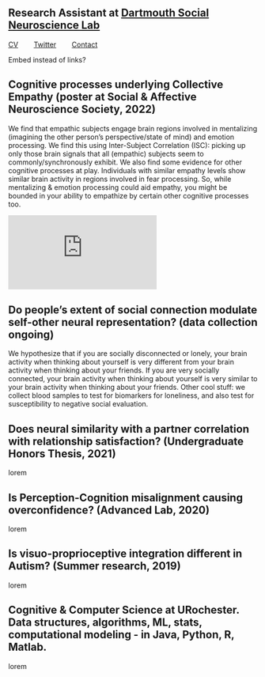 ## Research Assistant at [Dartmouth Social Neuroscience Lab](http://www.dartmouth-socialneurolab.com)
[CV](https://drive.google.com/file/d/1re4ELCf2sCyWzUF3h9sbAehXcIgBKgx4/view?usp=sharing)&nbsp;&nbsp;&nbsp;&nbsp;&nbsp;&nbsp;&nbsp;&nbsp;[Twitter](https://twitter.com/SiddhantIyer6)&nbsp;&nbsp;&nbsp;&nbsp;&nbsp;&nbsp;&nbsp;&nbsp;[Contact](mailto:siddhant.kumar.iyer@gmail.com)  

Embed instead of links?

## Cognitive processes underlying Collective Empathy (poster at Social & Affective Neuroscience Society, 2022)  
We find that empathic subjects engage brain regions involved in mentalizing (imagining the other person’s perspective/state of mind) and emotion processing. We find this using Inter-Subject Correlation (ISC): picking up only those brain signals that all (empathic) subjects seem to commonly/synchronously exhibit.
We also find some evidence for other cognitive processes at play. Individuals with similar empathy levels show similar brain activity in regions involved in fear processing. So, while mentalizing & emotion processing could aid empathy, you might be bounded in your ability to empathize by certain other cognitive processes too.

<embed src="https://drive.google.com/file/d/1uMWSkg_BLRcWkgo3oWmDZFbbHz06-yCp/view?usp=sharing" type="application/pdf">

## Do people’s extent of social connection modulate self-other neural representation? (data collection ongoing)  
We hypothesize that if you are socially disconnected or lonely, your brain activity when thinking about yourself is very different from your brain activity when thinking about your friends. If you are very socially connected, your brain activity when thinking about yourself is very similar to your brain activity when thinking about your friends. Other cool stuff: we collect blood samples to test for biomarkers for loneliness, and also test for susceptibility to negative social evaluation.

## Does neural similarity with a partner correlation with relationship satisfaction? (Undergraduate Honors Thesis, 2021)  
lorem

## Is Perception-Cognition misalignment causing overconfidence? (Advanced Lab, 2020)  
lorem

## Is visuo-proprioceptive integration different in Autism? (Summer research, 2019)  
lorem

## Cognitive & Computer Science at URochester. Data structures, algorithms, ML, stats, computational modeling - in Java, Python, R, Matlab.  
lorem
